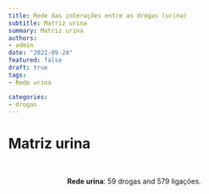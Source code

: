 ```yaml
---
title: Rede das interações entre as drogas (urina)
subtitle: Matriz urina
summary: Matriz urina
authors:
- admin
date: "2022-09-24"
featured: false
draft: true
tags: 
- Rede urina

categories:
- drogas
---
```


<script type="text/javascript" src="https://d3js.org/d3.v6.min.js"></script>
<!-- <script type="text/javascript" src="js/formatter.js"> </script> -->
<link rel="stylesheet" type="text/css" href="css/style.css">

# Matriz urina

<div id="rede_urina"></div>
<script type="text/javascript" src="js/rede_urina.js"> </script>
<br>
<p style="text-align: center"><b>Rede urina</b>: 59 drogas and 579 ligações.<p/><br>